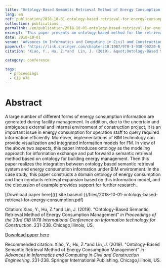 ```yaml
---
title: "Ontology-Based Semantic Retrieval Method of Energy Consumption Management"
lang: en
ref: publication/2018-10-01-ontology-based-retrieval-for-energy-consumption
collection: publications
permalink: /en/publication/2018-10-01-ontology-based-retrieval-for-energy-consumption
excerpt: 'This paper presents an ontology-based method for the retrieval of energy consumption data.'
date: 2018-10-01
venue: 'Advances in Informatics and Computing in Civil and Construction Engineering'
paperurl: 'https://link.springer.com/chapter/10.1007/978-3-030-00220-6_28'
citation: 'Xiao, Y., Hu, Z.*and  Lin, J. (2019). &quot;Ontology-Based Semantic Retrieval Method of Energy Consumption Management&quot; <i>in Advances in Informatics and Computing in Civil and Construction Engineering</i>. 231-238. Springer International Publishing. Chicago,Illinois, US.'

category: conference

tags: 
  - proceedings
  - CIB W78
---
```



Abstract
====

A large number of different forms of energy consumption information are generated during facility management. In addition, due to the uncertain and ambiguous external and internal environment of construction project, it is an important issue in energy consumption for operation staff to query required information efficiently. Moreover, implementations of BIM technology can provide visualization and integrated information models for FM. In view of the above two aspects, this paper introduces ontology as the modeling approach for information exchange and put forward a semantic retrieval method based on ontology for building energy management. Then this paper realizes the integration between ontology based semantic retrieval system and energy consumption information under BIM environment. In the case study, this paper constructs a domain ontology of energy consumption and then conducts retrieval expansion based on this information model, and the discussion of example provides support for further research. 

[Download paper here]({{ site.baseurl }}/files/2018-10-01-ontology-based-retrieval-for-energy-consumption.pdf)

Citation: Xiao, Y., Hu, Z.*and  Lin, J. (2019). &quot;Ontology-Based Semantic Retrieval Method of Energy Consumption Management&quot; <i>in Proceedings of the 33rd CIB W78 International Conference on Information technology for Construction</i>. 231-238. Chicago,Illinois, US.

[Download paper here](https://link.springer.com/chapter/10.1007/978-3-030-00220-6_28)

Recommended citation: Xiao, Y., Hu, Z.*and  Lin, J. (2019). &quot;Ontology-Based Semantic Retrieval Method of Energy Consumption Management&quot; <i>in Advances in Informatics and Computing in Civil and Construction Engineering</i>. 231-238. Springer International Publishing. Chicago,Illinois, US.
